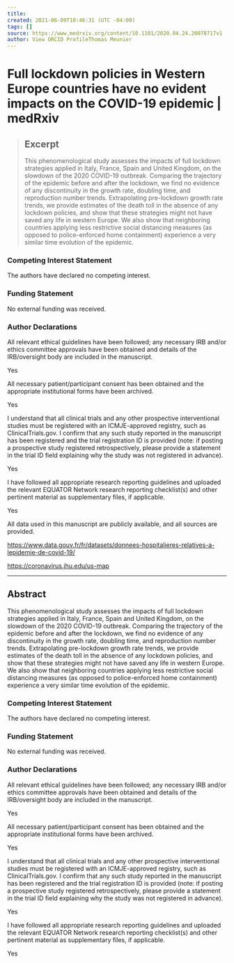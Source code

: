 ```yaml
---
title:
created: 2021-06-09T10:46:31 (UTC -04:00)
tags: []
source: https://www.medrxiv.org/content/10.1101/2020.04.24.20078717v1
author: View ORCID ProfileThomas Meunier
---
```


# Full lockdown policies in Western Europe countries have no evident impacts on the COVID-19 epidemic | medRxiv

> ## Excerpt
> This phenomenological study assesses the impacts of full lockdown strategies applied in Italy, France, Spain and United Kingdom, on the slowdown of the 2020 COVID-19 outbreak. Comparing the trajectory of the epidemic before and after the lockdown, we find no evidence of any discontinuity in the growth rate, doubling time, and reproduction number trends. Extrapolating pre-lockdown growth rate trends, we provide estimates of the death toll in the absence of any lockdown policies, and show that these strategies might not have saved any life in western Europe. We also show that neighboring countries applying less restrictive social distancing measures (as opposed to police-enforced home containment) experience a very similar time evolution of the epidemic.

### Competing Interest Statement

The authors have declared no competing interest.

### Funding Statement

No external funding was received.

### Author Declarations

All relevant ethical guidelines have been followed; any necessary IRB and/or ethics committee approvals have been obtained and details of the IRB/oversight body are included in the manuscript.

Yes

All necessary patient/participant consent has been obtained and the appropriate institutional forms have been archived.

Yes

I understand that all clinical trials and any other prospective interventional studies must be registered with an ICMJE-approved registry, such as ClinicalTrials.gov. I confirm that any such study reported in the manuscript has been registered and the trial registration ID is provided (note: if posting a prospective study registered retrospectively, please provide a statement in the trial ID field explaining why the study was not registered in advance).

Yes

I have followed all appropriate research reporting guidelines and uploaded the relevant EQUATOR Network research reporting checklist(s) and other pertinent material as supplementary files, if applicable.

Yes

All data used in this manuscript are publicly available, and all sources are provided.

<https://www.data.gouv.fr/fr/datasets/donnees-hospitalieres-relatives-a-lepidemie-de-covid-19/> 

<https://coronavirus.jhu.edu/us-map>

---
## Abstract

This phenomenological study assesses the impacts of full lockdown strategies applied in Italy, France, Spain and United Kingdom, on the slowdown of the 2020 COVID-19 outbreak. Comparing the trajectory of the epidemic before and after the lockdown, we find no evidence of any discontinuity in the growth rate, doubling time, and reproduction number trends. Extrapolating pre-lockdown growth rate trends, we provide estimates of the death toll in the absence of any lockdown policies, and show that these strategies might not have saved any life in western Europe. We also show that neighboring countries applying less restrictive social distancing measures (as opposed to police-enforced home containment) experience a very similar time evolution of the epidemic.

### Competing Interest Statement

The authors have declared no competing interest.

### Funding Statement

No external funding was received.

### Author Declarations

All relevant ethical guidelines have been followed; any necessary IRB and/or ethics committee approvals have been obtained and details of the IRB/oversight body are included in the manuscript.

Yes

All necessary patient/participant consent has been obtained and the appropriate institutional forms have been archived.

Yes

I understand that all clinical trials and any other prospective interventional studies must be registered with an ICMJE-approved registry, such as ClinicalTrials.gov. I confirm that any such study reported in the manuscript has been registered and the trial registration ID is provided (note: if posting a prospective study registered retrospectively, please provide a statement in the trial ID field explaining why the study was not registered in advance).

Yes

I have followed all appropriate research reporting guidelines and uploaded the relevant EQUATOR Network research reporting checklist(s) and other pertinent material as supplementary files, if applicable.

Yes
